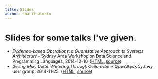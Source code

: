 ```yaml
---
title: Slides
author: Sharif Olorin
---
```


# Slides for some talks I've given.

 - *Evidence-based Operations: a Quantitative Approach to Systems
   Architecture* - Sydney Area Workshop on Data Science and Programming
   Languages, 2014-12-10.
   ([HTML](2014-12-10-sawdap-evidence-based-operations/),
   [source](https://github.com/fractalcat/presentations/tree/master/sawdap-2014-12-10-evidence-based-operations))
 - *Selling Mist: Better Metering Through Ceilometer* - OpenStack Sydney
   user group, 2014-11-25.
   ([HTML](2014-11-25-openstack-sydney-selling-mist/),
   [source](https://github.com/fractalcat/presentations/tree/master/openstack-2014-11-25-selling-mist))
